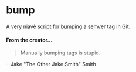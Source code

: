 bump
====

A very niavè script for bumping a semver tag in Git.

#### From the creator...

> Manually bumping tags is stupid.

--Jake "The Other Jake Smith" Smith